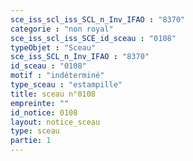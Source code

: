```yaml
---
sce_iss_scl_iss_SCL_n_Inv_IFAO : "8370"
categorie : "non royal"
sce_iss_scl_iss_SCE_id_sceau : "0108"
typeObjet : "Sceau"
sce_iss_SCL_n_Inv_IFAO : "8370"
id_sceau : "0108"
motif : "indéterminé"
type_sceau : "estampille"
title: sceau n°0108
empreinte: ""
id_notice: 0108
layout: notice_sceau
type: sceau
partie: 1
---
```

